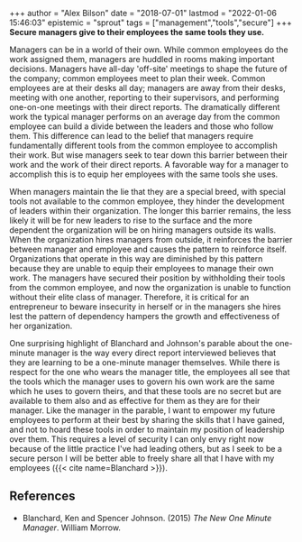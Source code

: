 +++
author = "Alex Bilson"
date = "2018-07-01"
lastmod = "2022-01-06 15:46:03"
epistemic = "sprout"
tags = ["management","tools","secure"]
+++
**Secure managers give to their employees the same tools they use.**

Managers can be in a world of their own. While common employees do the work assigned them, managers are huddled in rooms making important decisions. Managers have all-day 'off-site' meetings to shape the future of the company; common employees meet to plan their week. Common employees are at their desks all day; managers are away from their desks, meeting with one another, reporting to their supervisors, and performing one-on-one meetings with their direct reports. The dramatically different work the typical manager performs on an average day from the common employee can build a divide between the leaders and those who follow them. This difference can lead to the belief that managers require fundamentally different tools from the common employee to accomplish their work. But wise managers seek to tear down this barrier between their work and the work of their direct reports. A favorable way for a manager to accomplish this is to equip her employees with the same tools she uses.

When managers maintain the lie that they are a special breed, with special tools not available to the common employee, they hinder the development of leaders within their organization. The longer this barrier remains, the less likely it will be for new leaders to rise to the surface and the more dependent the organization will be on hiring managers outside its walls. When the organization hires managers from outside, it reinforces the barrier between manager and employee and causes the pattern to reinforce itself. Organizations that operate in this way are diminished by this pattern because they are unable to equip their employees to manage their own work. The managers have secured their position by withholding their tools from the common employee, and now the organization is unable to function without their elite class of manager. Therefore, it is critical for an entrepreneur to beware insecurity in herself or in the managers she hires lest the pattern of dependency hampers the growth and effectiveness of her organization.

One surprising highlight of Blanchard and Johnson's parable about the one-minute manager is the way every direct report interviewed believes that they are learning to be a one-minute manager themselves. While there is respect for the one who wears the manager title, the employees all see that the tools which the manager uses to govern his own work are the same which he uses to govern theirs, and that these tools are no secret but are available to them also and as effective for them as they are for their manager. Like the manager in the parable, I want to empower my future employees to perform at their best by sharing the skills that I have gained, and not to hoard these tools in order to maintain my position of leadership over them. This requires a level of security I can only envy right now because of the little practice I've had leading others, but as I seek to be a secure person I will be better able to freely share all that I have with my employees ({{< cite name=Blanchard >}}).

## References

- Blanchard, Ken and Spencer Johnson. (2015) _The New One Minute Manager_. William Morrow.
